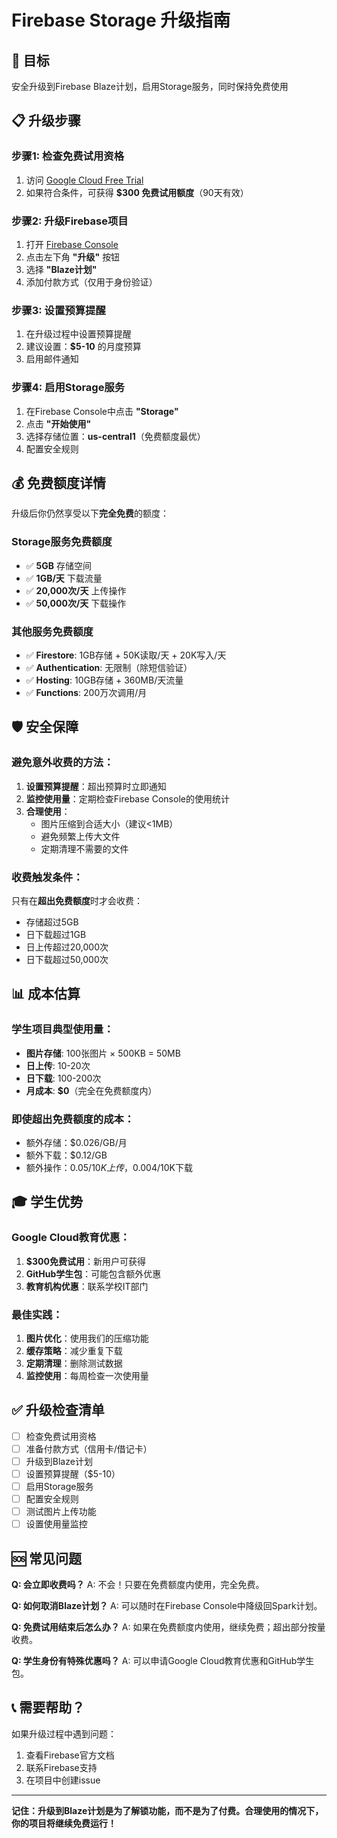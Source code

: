 # Firebase Storage 升级指南

## 🎯 目标
安全升级到Firebase Blaze计划，启用Storage服务，同时保持免费使用

## 📋 升级步骤

### 步骤1: 检查免费试用资格
1. 访问 [Google Cloud Free Trial](https://cloud.google.com/free/docs/free-cloud-features#free-trial)
2. 如果符合条件，可获得 **$300 免费试用额度**（90天有效）

### 步骤2: 升级Firebase项目
1. 打开 [Firebase Console](https://console.firebase.google.com/project/guidin-db601/overview)
2. 点击左下角 **"升级"** 按钮
3. 选择 **"Blaze计划"**
4. 添加付款方式（仅用于身份验证）

### 步骤3: 设置预算提醒
1. 在升级过程中设置预算提醒
2. 建议设置：**$5-10** 的月度预算
3. 启用邮件通知

### 步骤4: 启用Storage服务
1. 在Firebase Console中点击 **"Storage"**
2. 点击 **"开始使用"**
3. 选择存储位置：**us-central1**（免费额度最优）
4. 配置安全规则

## 💰 免费额度详情

升级后你仍然享受以下**完全免费**的额度：

### Storage服务免费额度
- ✅ **5GB** 存储空间
- ✅ **1GB/天** 下载流量  
- ✅ **20,000次/天** 上传操作
- ✅ **50,000次/天** 下载操作

### 其他服务免费额度
- ✅ **Firestore**: 1GB存储 + 50K读取/天 + 20K写入/天
- ✅ **Authentication**: 无限制（除短信验证）
- ✅ **Hosting**: 10GB存储 + 360MB/天流量
- ✅ **Functions**: 200万次调用/月

## 🛡️ 安全保障

### 避免意外收费的方法：
1. **设置预算提醒**：超出预算时立即通知
2. **监控使用量**：定期检查Firebase Console的使用统计
3. **合理使用**：
   - 图片压缩到合适大小（建议<1MB）
   - 避免频繁上传大文件
   - 定期清理不需要的文件

### 收费触发条件：
只有在**超出免费额度**时才会收费：
- 存储超过5GB
- 日下载超过1GB
- 日上传超过20,000次
- 日下载超过50,000次

## 📊 成本估算

### 学生项目典型使用量：
- **图片存储**: 100张图片 × 500KB = 50MB
- **日上传**: 10-20次
- **日下载**: 100-200次
- **月成本**: **$0**（完全在免费额度内）

### 即使超出免费额度的成本：
- 额外存储：$0.026/GB/月
- 额外下载：$0.12/GB
- 额外操作：$0.05/10K上传，$0.004/10K下载

## 🎓 学生优势

### Google Cloud教育优惠：
1. **$300免费试用**：新用户可获得
2. **GitHub学生包**：可能包含额外优惠
3. **教育机构优惠**：联系学校IT部门

### 最佳实践：
1. **图片优化**：使用我们的压缩功能
2. **缓存策略**：减少重复下载
3. **定期清理**：删除测试数据
4. **监控使用**：每周检查一次使用量

## ✅ 升级检查清单

- [ ] 检查免费试用资格
- [ ] 准备付款方式（信用卡/借记卡）
- [ ] 升级到Blaze计划
- [ ] 设置预算提醒（$5-10）
- [ ] 启用Storage服务
- [ ] 配置安全规则
- [ ] 测试图片上传功能
- [ ] 设置使用量监控

## 🆘 常见问题

**Q: 会立即收费吗？**
A: 不会！只要在免费额度内使用，完全免费。

**Q: 如何取消Blaze计划？**
A: 可以随时在Firebase Console中降级回Spark计划。

**Q: 免费试用结束后怎么办？**
A: 如果在免费额度内使用，继续免费；超出部分按量收费。

**Q: 学生身份有特殊优惠吗？**
A: 可以申请Google Cloud教育优惠和GitHub学生包。

## 📞 需要帮助？

如果升级过程中遇到问题：
1. 查看Firebase官方文档
2. 联系Firebase支持
3. 在项目中创建issue

---

**记住：升级到Blaze计划是为了解锁功能，而不是为了付费。合理使用的情况下，你的项目将继续免费运行！** 